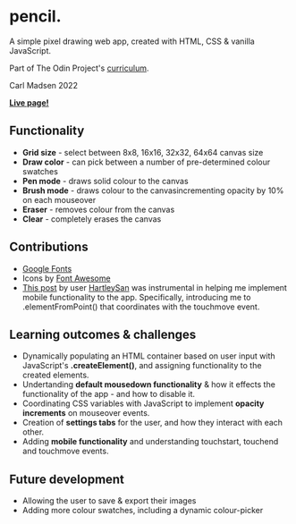 # pencil.

A simple pixel drawing web app, created with HTML, CSS & vanilla JavaScript.

Part of The Odin Project's [curriculum](https://www.theodinproject.com/lessons/foundations-etch-a-sketch).

Carl Madsen 2022

**[Live page!](https://elsaepo.github.io/pencil/)**

## Functionality

* **Grid size** - select between 8x8, 16x16, 32x32, 64x64 canvas size
* **Draw color** - can pick between a number of pre-determined colour swatches
* **Pen mode** - draws solid colour to the canvas
* **Brush mode** - draws colour to the canvasincrementing opacity by 10%  on each mouseover
* **Eraser** - removes colour from the canvas
* **Clear** - completely erases the canvas

## Contributions

* [Google Fonts](https://fonts.google.com/)
* Icons by [Font Awesome](https://fontawesome.com/)
* [This post](https://stackoverflow.com/a/60468658) by user [HartleySan](https://stackoverflow.com/users/1992973/hartleysan) was instrumental in helping me implement mobile functionality to the app. Specifically, introducing me to .elementFromPoint() that coordinates with the touchmove event.

## Learning outcomes & challenges

* Dynamically populating an HTML container based on user input with JavaScript's **.createElement()**, and assigning functionality to the created elements.
* Undertanding **default mousedown functionality** & how it effects the functionality of the app - and how to disable it.
* Coordinating CSS variables with JavaScript to implement **opacity increments** on mouseover events.
* Creation of **settings tabs** for the user, and how they interact with each other.
* Adding **mobile functionality** and understanding touchstart, touchend and touchmove events.

## Future development

* Allowing the user to save & export their images
* Adding more colour swatches, including a dynamic colour-picker
